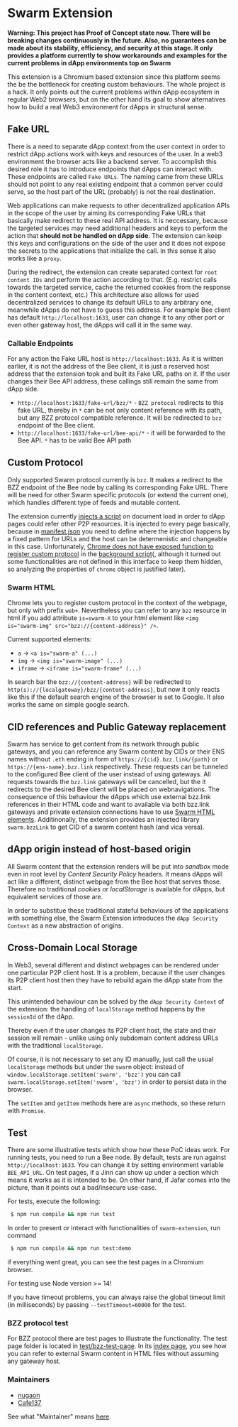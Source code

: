 # Swarm Extension

**Warning: This project has Proof of Concept state now. There will be breaking changes continuously in the future. Also, no guarantees can be made about its stability, efficiency, and security at this stage. It only provides a platform currently to show workarounds and examples for the current problems in dApp environments top on Swarm**

This extension is a Chromium based extension since this platform seems the be the bottleneck for creating custom behaviours.
The whole project is a hack. It only points out the current problems within dApp ecosystem in regular Web2 browsers,
but on the other hand its goal to show alternatives how to build a real Web3 environment for dApps in structural sense.

## Fake URL

There is a need to separate dApp context from the user context in order to restrict dApp actions work with keys and resources of the user.
In a web3 environment the browser acts like a backend server. To accomplish this desired role it has to introduce endpoints that dApps can interact with.
These endpoints are called `Fake URLs`.
The naming came from these URLs should not point to any real existing endpoint that a common server could serve,
so the host part of the URL (probably) is not the real destination.

Web applications can make requests to other decentralized application APIs in the scope of the user
by aiming its corresponding Fake URLs that basically make redirect to these real API address.
It is neccessary, because the targeted services may need additional headers and keys to perform the action that **should not be handled on dApp side**.
The extension can keep this keys and configurations on the side of the user
and it does not expose the secrets to the applications that initialize the call.
In this sense it also works like a `proxy`.

During the redirect, the extension can create separated context for `root content IDs` and perform the action according to that.
(E.g. restrict calls towards the targeted service, cache the returned cookies from the response in the content context, etc.)
This architecture also allows for used decentralized services to change its default URLs to any arbitrary one,
meanwhile dApps do not have to guess this address.
For example Bee client has default `http://localhost:1633`, user can change it to any other port or even other gateway host,
the dApps will call it in the same way.

### Callable Endpoints

For any action the Fake URL host is `http://localhost:1633`.
As it is written earlier, it is not the address of the Bee client,
it is just a reserved host address that the extension took and built its Fake URL paths on it.
If the user changes their Bee API address, these callings still remain the same from dApp side.

- `http://localhost:1633/fake-url/bzz/*` - `BZZ protocol` redirects to this fake URL, thereby in `*` can be not only content reference with its path, but any BZZ protocol compatible reference. It will be redirected to `bzz` endpoint of the Bee client.
- `http://localhost:1633/fake-url/bee-api/*` - it will be forwarded to the Bee API. `*` has to be valid Bee API path

## Custom Protocol

Only supported Swarm protocol currently is `bzz`.
It makes a redirect to the BZZ endpoint of the Bee node by calling its corresponding Fake URL.
There will be need for other Swarm specific protocols (or extend the current one), which handles different type of feeds and mutable content.

The extension currently [injects a script](src/contentscript/index.ts) on document load in order to dApp pages could refer other P2P resources.
It is injected to every page basically, because in [manifest.json](manifest.json) you need to define where the injection happens by a fixed pattern for URLs and the host can be determenistic and changeable in this case.
Unfortunately, [Chrome does not have exposed function to register custom protocol](https://raw.githubusercontent.com/DefinitelyTyped/DefinitelyTyped/master/types/chrome/index.d.ts) in the [background script](src/background/index.ts)(, although it turned out some functionalities are not defined in this interface to keep them hidden, so analyzing the properties of `chrome` object is justified later).

### Swarm HTML

Chrome lets you to register custom protocol in the context of the webpage, but only with prefix `web+`.
Nevertheless you can refer to any `bzz` resource in html if you add attribute `is=swarm-X` to your html element like `<img is="swarm-img" src="bzz://{content-address}" />`.

Current supported elements:
* `a` -> `<a is="swarm-a" (...)`
* `img` -> `<img is="swarm-image" (...)`
* `iframe` -> `<iframe is="swarm-frame" (...)`

In search bar the `bzz://{content-address}` will be redirected to `http(s)://{localgateway}/bzz/{content-address}`, but now it only reacts like this if the default search engine of the browser is set to Google. It also works the same on simple google search.

## CID references and Public Gateway replacement

Swarm has service to get content from its network through public gateways, and you can reference any Swarm content by CIDs or their ENS names without `.eth` ending in form of `https://{cid}.bzz.link/{path}` or `https://{ens-name}.bzz.link` respectively.
These requests can be tunneled to the configured Bee client of the user instead of using gateways.
All requests towards the `bzz.link` gateways will be cancelled, but the it redirects to the desired Bee client will be placed on webnavigations.
The consequence of this behaviour the dApps which use external bzz.link references in their HTML code and want to available via both bzz.link gateways and private extension connections have to use [Swarm HTML elements](###-Swarm-HTML).
Additinonally, the extension provides an injected library `swarm.bzzLink` to get CID of a swarm content hash (and vica versa).

## dApp origin instead of host-based origin

All Swarm content that the extension renders will be put into _sandbox_ mode even in root level by _Content Security Policy_ headers.
It means dApps will act like a different, distinct webpage from the Bee host that serves those.
Therefore no traditional _cookies_ or _localStorage_ is available for dApps, but equivalent services of those are.

In order to substitue these traditional stateful behaviours of the applications with something else, the Swarm Extension introduces
the `dApp Security Context` as a new abstraction of origins.

## Cross-Domain Local Storage

In Web3, several different and distinct webpages can be rendered under one particular P2P client host.
It is a problem, because if the user changes its P2P client host then they have to rebuild again the dApp state from the start.

This unintended behaviour can be solved by the `dApp Security Context` of the extension:
the handling of `localStorage` method happens by the `sessionId` of the dApp.

Thereby even if the user changes its P2P client host, the state and their session will remain - unlike using only subdomain content address URLs with the traditional `localStorage`.

Of course, it is not necessary to set any ID manually, just call the usual `localStorage` methods but under the `swarm` object:
instead of `window.localStorage.setItem('swarm', 'bzz')` you can call `swarm.localStorage.setItem('swarm', 'bzz')` in order to persist data in the browser.

The `setItem` and `getItem` methods here are `async` methods, so these return with `Promise`.

## Test

There are some illustrative tests which show how these PoC ideas work.
For running tests, you need to run a Bee node.
By default, tests are run against `http://localhost:1633`. You can change it by setting environment variable `BEE_API_URL`.
On test pages, if a Jinn can show up under a section which means it works as it is intended to be.
On other hand, if Jafar comes into the picture, than it points out a bad/insecure use-case.

For tests, execute the following:

```bash
 $ npm run compile && npm run test
```
In order to present or interact with functionalities of `swarm-extension`, run command
```bash
 $ npm run compile && npm run test:demo
```
if everything went great, you can see the test pages in a Chromium browser.

For testing use Node version >= 14!

If you have timeout problems, you can always raise the global timeout limit (in milliseconds) by passing `--testTimeout=60000` for the test.

### BZZ protocol test

For BZZ protocol there are test pages to illustrate the functionality.
The test page folder is located in [test/bzz-test-page](test/bzz-test-page).
In its [index page](test/bzz-test-page/index.html), you see how you can refer to external Swarm content in HTML files without assuming any gateway host.

### Maintainers

- [nugaon](https://github.com/nugaon)
- [Cafe137](https://github.com/Cafe137)

See what "Maintainer" means [here](https://github.com/ethersphere/repo-maintainer).
